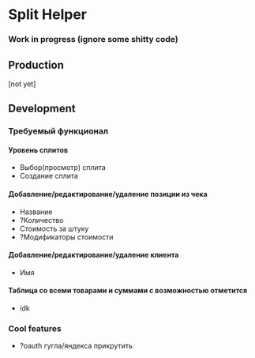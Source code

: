 # Split Helper

### Work in progress (ignore some shitty code)

## Production

[not yet]

## Development

### Требуемый функционал

#### Уровень сплитов
- Выбор(просмотр) сплита
- Создание сплита

#### Добавление/редактирование/удаление позиции из чека
- Название
- ?Количество
- Стоимость за штуку
- ?Модификаторы стоимости

#### Добавление/редактирование/удаление клиента
- Имя

#### Таблица со всеми товарами и суммами с возможностью отметится
- idk

### Cool features
- ?oauth гугла/яндекса прикрутить